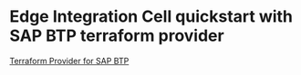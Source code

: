 # Edge Integration Cell quickstart with SAP BTP terraform provider

[Terraform Provider for SAP BTP](https://registry.terraform.io/providers/SAP/btp/latest/docs)
